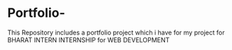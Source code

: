 # Portfolio-
This Repository includes a portfolio project which i have for my project for BHARAT INTERN INTERNSHIP for WEB DEVELOPMENT
